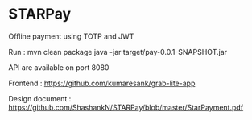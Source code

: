 # STARPay
Offline payment using TOTP and JWT

Run : 
mvn clean package
java -jar target/pay-0.0.1-SNAPSHOT.jar

API are available on port 8080

Frontend : https://github.com/kumaresank/grab-lite-app

Design document : https://github.com/ShashankN/STARPay/blob/master/StarPayment.pdf
